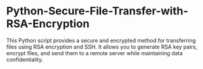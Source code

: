 # Python-Secure-File-Transfer-with-RSA-Encryption
This Python script provides a secure and encrypted method for transferring files using RSA encryption and SSH. It allows you to generate RSA key pairs, encrypt files, and send them to a remote server while maintaining data confidentiality.

